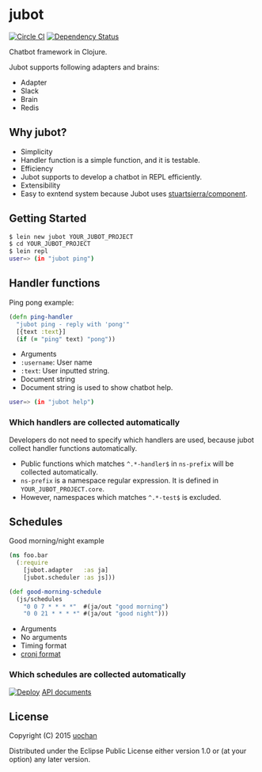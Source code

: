 # jubot
[![Circle CI](https://circleci.com/gh/liquidz/jubot.svg?style=svg)](https://circleci.com/gh/liquidz/jubot) [![Dependency Status](https://www.versioneye.com/user/projects/54ca4610de7924f81a0000dc/badge.svg?style=flat)](https://www.versioneye.com/user/projects/54ca4610de7924f81a0000dc)

Chatbot framework in Clojure.

Jubot supports following adapters and brains:

 * Adapter
  * Slack
 * Brain
  * Redis

## Why jubot?

 * Simplicity
  * Handler function is a simple function, and it is testable.
 * Efficiency
  * Jubot supports to develop a chatbot in REPL efficiently.
 * Extensibility
  * Easy to exntend system because Jubot uses [stuartsierra/component](https://github.com/stuartsierra/component).

## Getting Started

```sh
$ lein new jubot YOUR_JUBOT_PROJECT
$ cd YOUR_JUBOT_PROJECT
$ lein repl
user=> (in "jubot ping")
```

## Handler functions

Ping pong example:
```clj
(defn ping-handler
  "jubot ping - reply with 'pong'"
  [{text :text}]
  (if (= "ping" text) "pong"))
```
 * Arguments
  * `:username`: User name
  * `:text`: User inputted string.
 * Document string
  * Document string is used to show chatbot help.
```sh
user=> (in "jubot help")
```

### Which handlers are collected automatically

Developers do not need to specify which handlers are used, because jubot collect handler functions automatically.

 * Public functions which matches `^.*-handler$` in `ns-prefix` will be collected automatically.
  * `ns-prefix` is a namespace regular expression. It is defined in `YOUR_JUBOT_PROJECT.core`.
  * However, namespaces which matches `^.*-test$` is excluded.

## Schedules
Good morning/night example
```clj
(ns foo.bar
  (:require
    [jubot.adapter   :as ja]
    [jubot.scheduler :as js]))

(def good-morning-schedule
  (js/schedules
    "0 0 7 * * * *"  #(ja/out "good morning")
    "0 0 21 * * * *" #(ja/out "good night")))
```
 * Arguments
  * No arguments
 * Timing format
  * [cronj format](http://docs.caudate.me/cronj/#crontab)

### Which schedules are collected automatically




[![Deploy](https://www.herokucdn.com/deploy/button.png)](https://heroku.com/deploy?template=https://github.com/liquidz/jubot-sample)
[API documents](http://liquidz.github.io/jubot/api/)

## License

Copyright (C) 2015 [uochan](http://twitter.com/uochan)

Distributed under the Eclipse Public License either version 1.0 or (at
your option) any later version.